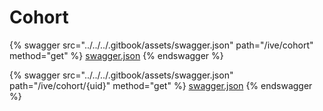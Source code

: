 # Cohort

{% swagger src="../../../.gitbook/assets/swagger.json" path="/ive/cohort" method="get" %}
[swagger.json](../../../.gitbook/assets/swagger.json)
{% endswagger %}

{% swagger src="../../../.gitbook/assets/swagger.json" path="/ive/cohort/{uid}" method="get" %}
[swagger.json](../../../.gitbook/assets/swagger.json)
{% endswagger %}

